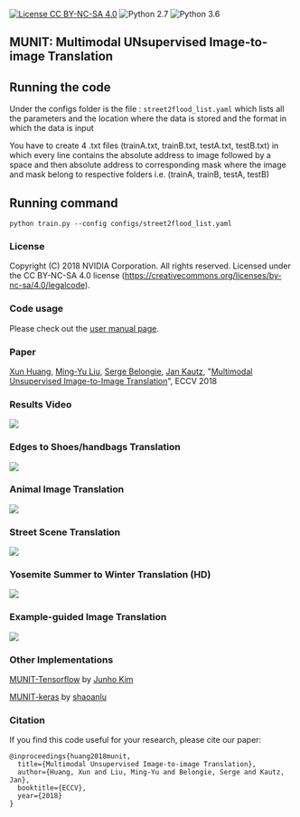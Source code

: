 [![License CC BY-NC-SA 4.0](https://img.shields.io/badge/license-CC4.0-blue.svg)](https://raw.githubusercontent.com/NVIDIA/FastPhotoStyle/master/LICENSE.md)
![Python 2.7](https://img.shields.io/badge/python-2.7-green.svg)
![Python 3.6](https://img.shields.io/badge/python-3.6-green.svg)
## MUNIT: Multimodal UNsupervised Image-to-image Translation

## Running the code
Under the configs folder is the file : ```street2flood_list.yaml``` which lists all the parameters and the location where the data is stored and the format in which the data is input

You have to create 4 .txt files (trainA.txt, trainB.txt, testA.txt, testB.txt) in which every line contains the absolute address to image followed by a space and then absolute address to corresponding mask where the image and mask belong to respective folders i.e. (trainA, trainB, testA, testB)

## Running command
```python train.py --config configs/street2flood_list.yaml```

### License

Copyright (C) 2018 NVIDIA Corporation.  All rights reserved.
Licensed under the CC BY-NC-SA 4.0 license (https://creativecommons.org/licenses/by-nc-sa/4.0/legalcode). 

### Code usage

Please check out the [user manual page](USAGE.md).

### Paper

[Xun Huang](http://www.cs.cornell.edu/~xhuang/), [Ming-Yu Liu](http://mingyuliu.net/), [Serge Belongie](https://vision.cornell.edu/se3/people/serge-belongie/), [Jan Kautz](http://jankautz.com/), "[Multimodal Unsupervised Image-to-Image Translation](https://arxiv.org/abs/1804.04732)", ECCV 2018

### Results Video
[![](results/video.jpg)](https://youtu.be/ab64TWzWn40)

### Edges to Shoes/handbags Translation

![](results/edges2shoes_handbags.jpg)

### Animal Image Translation

![](results/animal.jpg)

### Street Scene Translation

![](results/street.jpg)

### Yosemite Summer to Winter Translation (HD)

![](results/summer2winter_yosemite.jpg)

### Example-guided Image Translation

![](results/example_guided.jpg)

### Other Implementations

[MUNIT-Tensorflow](https://github.com/taki0112/MUNIT-Tensorflow) by [Junho Kim](https://github.com/taki0112)

[MUNIT-keras](https://github.com/shaoanlu/MUNIT-keras) by [shaoanlu](https://github.com/shaoanlu)

### Citation

If you find this code useful for your research, please cite our paper:

```
@inproceedings{huang2018munit,
  title={Multimodal Unsupervised Image-to-image Translation},
  author={Huang, Xun and Liu, Ming-Yu and Belongie, Serge and Kautz, Jan},
  booktitle={ECCV},
  year={2018}
}
```


